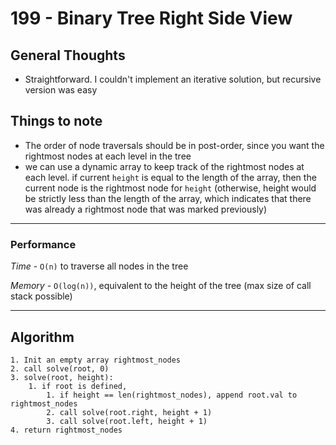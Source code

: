 # 199 - Binary Tree Right Side View

## General Thoughts
- Straightforward. I couldn't implement an iterative solution, but recursive version was easy

## Things to note
- The order of node traversals should be in post-order, since you want the rightmost nodes at each level in the tree
- we can use a dynamic array to keep track of the rightmost nodes at each level. if current `height` is equal to the length of the array, then the current node is the rightmost node for `height` (otherwise, height would be strictly less than the length of the array, which indicates that there was already a rightmost node that was marked previously)

---

### Performance

*Time* - `O(n)` to traverse all nodes in the tree

*Memory* - `O(log(n))`, equivalent to the height of the tree (max size of call stack possible)

---

## Algorithm
```
1. Init an empty array rightmost_nodes
2. call solve(root, 0)
3. solve(root, height):
    1. if root is defined,
        1. if height == len(rightmost_nodes), append root.val to rightmost_nodes
        2. call solve(root.right, height + 1)
        3. call solve(root.left, height + 1)
4. return rightmost_nodes
```